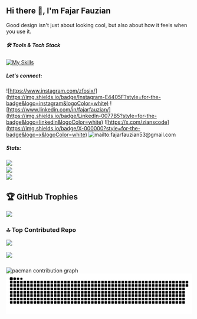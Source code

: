 ## Hi there 👋, I'm Fajar Fauzian

<!-- ![Fajar Fauzian](img/github-header-image.png) -->

Good design isn't just about looking cool, but also about how it feels when you use it.


##### 🛠 Tools & Tech Stack

[![My Skills](https://skillicons.dev/icons?i=html,css,sass,js,ts,php,react,nextjs,vuejs,nodejs,express,laravel,vite,jquery,bootstrap,tailwindcss,redux,remix,mysql,postgresql,prisma,vercel,firebase,git,github,gitlab,npm,yarn,vscode,figma)](https://skillicons.dev)
  

##### Let's connect:

![https://www.instagram.com/zfosix/](https://img.shields.io/badge/Instagram-E4405F?style=for-the-badge&logo=instagram&logoColor=white) ![https://www.linkedin.com/in/fajarfauzian/](https://img.shields.io/badge/LinkedIn-0077B5?style=for-the-badge&logo=linkedin&logoColor=white) ![https://x.com/zianscode](https://img.shields.io/badge/X-000000?style=for-the-badge&logo=x&logoColor=white) ![mailto:fajarfauzian53@gmail.com](https://img.shields.io/badge/Gmail-D14836?style=for-the-badge&logo=gmail&logoColor=white)

##### Stats:

<!-- ![Fajar Fauzian's GitHub stats](https://github-readme-stats.vercel.app/api?username=fajarfauzian&show_icons=true&theme=merko) -->

![](https://github-readme-stats.vercel.app/api?username=fajarfauzian&theme=dark&hide_border=false&include_all_commits=true&count_private=true)<br/>
![](https://nirzak-streak-stats.vercel.app/?user=fajarfauzian&theme=dark&hide_border=false)<br/>
![](https://github-readme-stats.vercel.app/api/top-langs/?username=fajarfauzian&theme=dark&hide_border=false&include_all_commits=true&count_private=true&layout=compact)

## 🏆 GitHub Trophies
![](https://github-profile-trophy.vercel.app/?username=fajarfauzian&theme=radical&no-frame=false&no-bg=true&margin-w=4)

### 🔝 Top Contributed Repo
![](https://github-contributor-stats.vercel.app/api?username=fajarfauzian&limit=5&theme=dark&combine_all_yearly_contributions=true)

[![](https://visitcount.itsvg.in/api?id=fajarfauzian&icon=0&color=0)](https://visitcount.itsvg.in)

###

<picture>
  <source media="(prefers-color-scheme: dark)" srcset="https://raw.githubusercontent.com/fajarfauzian/fajarfauzian/output/pacman-contribution-graph-dark.svg">
  <source media="(prefers-color-scheme: light)" srcset="https://raw.githubusercontent.com/fajarfauzian/fajarfauzian/output/pacman-contribution-graph.svg">
  <img alt="pacman contribution graph" src="https://raw.githubusercontent.com/fajarfauzian/fajarfauzian/output/pacman-contribution-graph.svg">
</picture>

<img src="https://raw.githubusercontent.com/fajarfauzian/fajarfauzian/output/snake.svg" alt="Snake animation" />

###